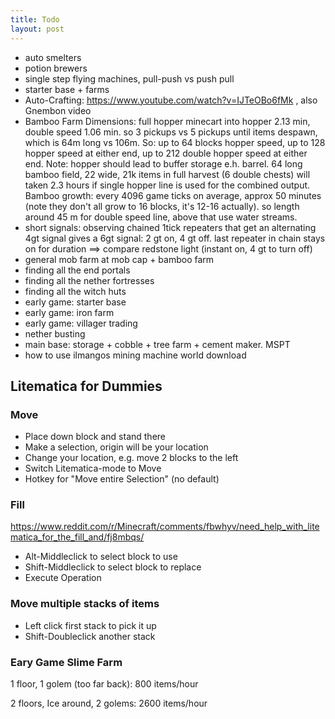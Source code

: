 ```yaml
---
title: Todo
layout: post
---
```


* auto smelters
* potion brewers
* single step flying machines, pull-push vs push pull
* starter base + farms
* Auto-Crafting: https://www.youtube.com/watch?v=IJTeOBo6fMk , also Gnembon video
* Bamboo Farm Dimensions:  full hopper minecart into hopper 2.13 min,
  double speed 1.06 min.  so 3 pickups vs 5 pickups until items despawn,
  which is 64m long vs 106m.  So: up to 64 blocks hopper speed,
  up to 128 hopper speed at either end, up to 212 double hopper speed at either end.
  Note: hopper should lead to buffer storage e.h. barrel. 64 long bamboo field,
  22 wide, 21k items in full harvest (6 double chests) will taken 2.3 hours
  if single hopper line is used for the combined output. Bamboo growth:
  every 4096 game ticks on average, approx 50 minutes (note they don't all grow
  to 16 blocks, it's 12-16 actually). so length around 45 m for double speed line,
  above that use water streams.
* short signals:  observing chained 1tick repeaters that get an alternating 4gt signal
  gives a 6gt signal: 2 gt on, 4 gt off. last repeater in chain stays on for duration ==> compare redstone light (instant on, 4 gt to turn off)
* general mob farm at mob cap + bamboo farm
* finding all the end portals
* finding all the nether fortresses
* finding all the witch huts
* early game: starter base
* early game: iron farm
* early game: villager trading
* nether busting
* main base: storage + cobble + tree farm + cement maker. MSPT
* how to use ilmangos mining machine world download

## Litematica for Dummies

### Move

* Place down block and stand there
* Make a selection, origin will be your location
* Change your location, e.g. move 2 blocks to the left
* Switch Litematica-mode to Move
* Hotkey for "Move entire Selection" (no default)


### Fill

https://www.reddit.com/r/Minecraft/comments/fbwhyv/need_help_with_litematica_for_the_fill_and/fj8mbqs/

* Alt-Middleclick to select block to use
* Shift-Middleclick to select block to replace
* Execute Operation


### Move multiple stacks of items

* Left click first stack to pick it up
* Shift-Doubleclick another stack


### Eary Game Slime Farm

1 floor, 1 golem (too far back): 800 items/hour

2 floors, Ice around, 2 golems: 2600 items/hour



